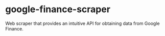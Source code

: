 # google-finance-scraper
Web scraper that provides an intuitive API for obtaining data from Google Finance. 
